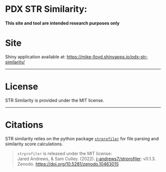 # PDX STR Similarity: 
#### This site and tool are intended research purposes only

# Site  

Shiny application available at: https://mike-lloyd.shinyapps.io/pdx-str-similarity/

---

# License 

STR Similarity is provided under the MIT license.

---

# Citations
STR similarity relies on the python package <a href="https://pypi.org/project/strprofiler/" target="_blank">`strprofiler`</a> for file parsing and similarity score calculations.

> `strprofiler` is released under the MIT license:    
> Jared Andrews, & Sam Culley. (2022). <a href="https://github.com/j-andrews7/strprofiler" target="_blank">j-andrews7/strprofiler</a>: v0.1.3. Zenodo. <a href="https://doi.org/10.5281/zenodo.10463015" target="_blank">https://doi.org/10.5281/zenodo.10463015</a>

